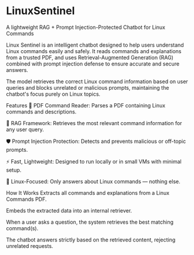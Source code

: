 # LinuxSentinel
A lightweight RAG + Prompt Injection-Protected Chatbot for Linux Commands

Linux Sentinel is an intelligent chatbot designed to help users understand Linux commands easily and safely.
It reads commands and explanations from a trusted PDF, and uses Retrieval-Augmented Generation (RAG) combined with prompt injection defense to ensure accurate and secure answers.

The model retrieves the correct Linux command information based on user queries and blocks unrelated or malicious prompts, maintaining the chatbot's focus purely on Linux topics.

Features
📄 PDF Command Reader: Parses a PDF containing Linux commands and descriptions.

🧠 RAG Framework: Retrieves the most relevant command information for any user query.

🛡️ Prompt Injection Protection: Detects and prevents malicious or off-topic prompts.

⚡ Fast, Lightweight: Designed to run locally or in small VMs with minimal setup.

🐧 Linux-Focused: Only answers about Linux commands — nothing else.

How It Works
Extracts all commands and explanations from a Linux Commands PDF.

Embeds the extracted data into an internal retriever.

When a user asks a question, the system retrieves the best matching command(s).

The chatbot answers strictly based on the retrieved content, rejecting unrelated requests.
